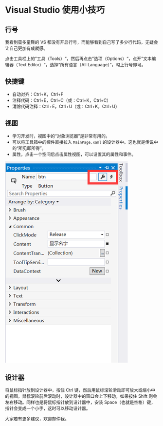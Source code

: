 # Visual Studio 使用小技巧

## 行号

我看到蛮多童鞋的 VS 都没有开启行号，而能够看到自己写了多少行代码，无疑会让自己更加有成就感。

点击工具栏上的”工具（Tools）“，然后再点击”选项（Options）“，点开”文本编辑器（Text Editor）“，选择”所有语言（All Language）”，勾上行号即可。

## 快捷键

- 自动对齐：Ctrl+K，Ctrl+F
- 注释代码：Ctrl+E，Ctrl+C（或：Ctrl+K，Ctrl+C）
- 清除代码注释：Ctrl+E，Ctrl+U（或：Ctrl+K，Ctrl+U）

## 视图

- 学习开发时，视图中的“对象浏览器”是非常有用的。
- 可以将工具箱中的控件直接拉入 `MainPage.xaml` 的设计器中。这也就是传说中的“所见即所得”。
- 属性，点击一个空间后点击属性视图，可以设置其的属性和事件。

![](images/9.png)

## 设计器

将鼠标指针放到设计器中，按住 Ctrl 键，然后用鼠标滚轮滑动即可放大或缩小中的视图。鼠标滚轮前后滚动时，设计器中的窗口会上下移动，如果按住 Shift 则会左右移动。同样也是将鼠标指针放到设计器中，安装 Space（也就是空格）键，指针会变成一个小手，这时可以移动设计器。

大家若有更多建议，欢迎邮件我。